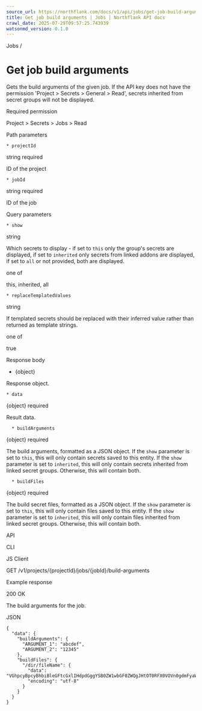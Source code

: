 ```yaml
---
source_url: https://northflank.com/docs/v1/api/jobs/get-job-build-arguments
title: Get job build arguments | Jobs | Northflank API docs
crawl_date: 2025-07-29T09:57:25.743939
watsonmd_version: 0.1.0
---
```


Jobs / 

# Get job build arguments

Gets the build arguments of the given job. If the API key does not have the permission 'Project > Secrets > General > Read', secrets inherited from secret groups will not be displayed.

Required permission

Project > Secrets > Jobs > Read

Path parameters

    * projectId

string required

ID of the project

    * jobId

string required

ID of the job




Query parameters

    * show

string

Which secrets to display - if set to `this` only the group's secrets are displayed, if set to `inherited` only secrets from linked addons are displayed, if set to `all` or not provided, both are displayed.

one of

this, inherited, all

    * replaceTemplatedValues

string

If templated secrets should be replaced with their inferred value rather than returned as template strings.

one of

true




Response body

  * {object}

Response object.

    * data

{object} required

Result data.

      * buildArguments

{object} required

The build arguments, formatted as a JSON object. If the `show` parameter is set to `this`, this will only contain secrets saved to this entity. If the `show` parameter is set to `inherited`, this will only contain secrets inherited from linked secret groups. Otherwise, this will contain both.

      * buildFiles

{object} required

The build secret files, formatted as a JSON object. If the `show` parameter is set to `this`, this will only contain files saved to this entity. If the `show` parameter is set to `inherited`, this will only contain files inherited from linked secret groups. Otherwise, this will contain both.




API

CLI

JS Client

GET /v1/projects/{projectId}/jobs/{jobId}/build-arguments

Example response

200 OK

The build arguments for the job.

JSON
    
    
    {
      "data": {
        "buildArguments": {
          "ARGUMENT_1": "abcdef",
          "ARGUMENT_2": "12345"
        },
        "buildFiles": {
          "/dir/fileName": {
            "data": "VGhpcyBpcyBhbiBleGFtcGxlIHdpdGggYSB0ZW1wbGF0ZWQgJHtOT0RFX0VOVn0gdmFyaWFibGU=",
            "encoding": "utf-8"
          }
        }
      }
    }